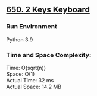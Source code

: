 ## [650. 2 Keys Keyboard](https://leetcode.com/problems/2-keys-keyboard/)

### Run Environment
Python 3.9

### Time and Space Complexity:
Time: O(sqrt(n))  
Space: O(1)  
Actual Time: 32 ms  
Actual Space: 14.2 MB
